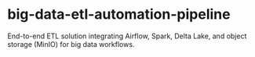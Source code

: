 # big-data-etl-automation-pipeline
End-to-end ETL solution integrating Airflow, Spark, Delta Lake, and object storage (MinIO) for big data workflows.

